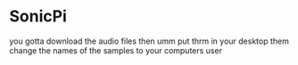 # SonicPi
you gotta download the audio files then umm put thrm in your desktop them change the names of the samples to your computers user

